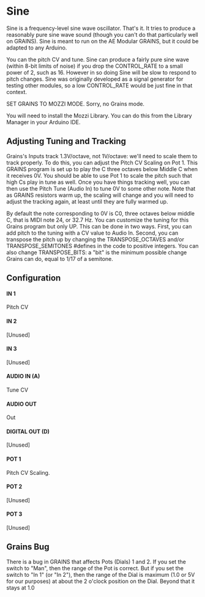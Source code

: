 # Sine

Sine is a frequency-level sine wave oscillator.  That's it.  It tries to produce a reasonably pure sine wave sound (though you can't do that particularly well on GRAINS).  Sine is meant to run on the AE Modular GRAINS, but it could be adapted to any Arduino.

You can the pitch CV and tune.  Sine can produce a fairly pure sine wave (within 8-bit limits of noise) if you drop the CONTROL\_RATE to a small power of 2, such as 16.  However in so doing Sine will be slow to respond to pitch changes.  Sine was originally developed as a signal generator for testing other modules, so a low CONTROL\_RATE would be just fine in that context.

SET GRAINS TO MOZZI MODE.  Sorry, no Grains mode.

You will need to install the Mozzi Library.  You can do this from the Library Manager
in your Arduino IDE.


## Adjusting Tuning and Tracking

Grains's Inputs track 1.3V/octave, not 1V/octave: we'll need to scale them to track properly.   To do this, you can adjust the Pitch CV Scaling on Pot 1.  This GRAINS program is set up to play the C three octaves below Middle C when it receives 0V.  You should be able to use Pot 1 to scale the pitch such that high Cs play in tune as well.  Once you have things tracking well, you can then use the Pitch Tune (Audio In) to tune 0V to some other note.  Note that as GRAINS resistors warm up, the scaling will change and you will need to adjust the tracking again, at least until they are fully warmed up.

By default the note corresponding to 0V is C0, three octaves below middle C, that is MIDI note 24, or 32.7 Hz.  You can customize the tuning for this Grains program but only UP.  This can be done in two ways.  First, you can add pitch to the tuning with a CV value to Audio In.  Second, you can transpose the pitch up by changing the TRANSPOSE\_OCTAVES and/or TRANSPOSE\_SEMITONES #defines in the code to positive integers.  You can also change TRANSPOSE\_BITS: a "bit" is the minimum possible change Grains can do, equal to 1/17 of a semitone.




## Configuration

#### IN 1
Pitch CV
#### IN 2
[Unused]
#### IN 3
[Unused]
#### AUDIO IN (A)
Tune CV
#### AUDIO OUT
Out
#### DIGITAL OUT (D) 
[Unused]
#### POT 1
Pitch CV Scaling.  
#### POT 2
[Unused]
#### POT 3
[Unused]


## Grains Bug

There is a bug in GRAINS that affects Pots (Dials) 1 and 2.  If you set the switch to "Man", then the range of the Pot is correct.  But if you set the switch to "In 1" (or "In 2"), then the range of the Dial is maximum (1.0 or 5V for our purposes) at about the 2 o'clock position on the Dial.  Beyond that it stays at 1.0
